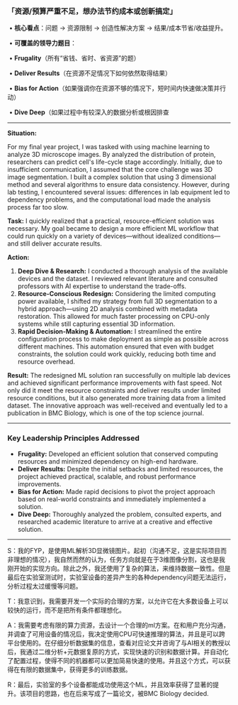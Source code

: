 ### 「资源/预算严重不足，想办法节约成本或创新搞定」

​	•	**核心看点**：问题 -> 资源限制 -> 创造性解决方案 -> 结果/成本节省/收益提升。

​	•	**可覆盖的领导力题目**：

​	•	**Frugality**（所有“省钱、省时、省资源”的题）

​	•	**Deliver Results**（在资源不足情况下如何依然取得结果）

​	•	**Bias for Action**（如果强调你在资源不够的情况下，短时间内快速做决策并行动）

​	•	**Dive Deep**（如果过程中有较深入的数据分析或根因排查

------

**Situation:**

For my final year project, I was tasked with using machine learning to analyze 3D microscope images. By analyzed the distribution of protein, researchers can predict cell's life-cycle stage accordingly. Initially, due to insufficient communication, I assumed that the core challenge was 3D image segmentation. I built a complex solution that using 3 dimensional method and several algorithms to ensure data consistency. However, during lab testing, I encountered several issues: differences in lab equipment led to dependency problems, and the computational load made the analysis process far too slow.

**Task:**
I quickly realized that a practical, resource-efficient solution was necessary. My goal became to design a more efficient ML workflow that could run quickly on a variety of devices—without idealized conditions—and still deliver accurate results.

**Action:**

1. **Deep Dive & Research:** I conducted a thorough analysis of the available devices and the dataset. I reviewed relevant literature and consulted professors with AI expertise to understand the trade-offs.
2. **Resource-Conscious Redesign:** Considering the limited computing power available, I shifted my strategy from full 3D segmentation to a hybrid approach—using 2D analysis combined with metadata restoration. This allowed for much faster processing on CPU-only systems while still capturing essential 3D information.
3. **Rapid Decision-Making & Automation:** I streamlined the entire configuration process to make deployment as simple as possible across different machines. This automation ensured that even with budget constraints, the solution could work quickly, reducing both time and resource overhead.

**Result:**
The redesigned ML solution ran successfully on multiple lab devices and achieved significant performance improvements with fast speed. Not only did it meet the resource constraints and deliver results under limited resource conditions, but it also generated more training data from a limited dataset. The innovative approach was well-received and eventually led to a publication in BMC Biology, which is one of the top science journal.

------

### Key Leadership Principles Addressed

- **Frugality:** Developed an efficient solution that conserved computing resources and minimized dependency on high-end hardware.
- **Deliver Results:** Despite the initial setbacks and limited resources, the project achieved practical, scalable, and robust performance improvements.
- **Bias for Action:** Made rapid decisions to pivot the project approach based on real-world constraints and immediately implemented a solution.
- **Dive Deep:** Thoroughly analyzed the problem, consulted experts, and researched academic literature to arrive at a creative and effective solution.

------

S：我的FYP，是使用ML解析3D显微镜图片。起初（沟通不足，这是实际项目而非理想的情况），我自然而然的认为，任务方向就是在于3维图像分割，这也是我刚开始的实现方向。除此之外，我还使用了复杂的算法，来维持数据一致性。但是最后在实验室测试时，实验室设备的差异产生的各种dependency问题无法运行，分析过程太过缓慢等问题。

T：我意识到，我需要开发一个实际的合理的方案，以允许它在大多数设备上可以较快的运行，而不是把所有条件都理想化。

A：我需要考虑有限的算力资源，去设计一个合理的ml方案。在和用户充分沟通，并调查了可用设备的情况后，我决定使用CPU可快速推理的算法，并且是可以跨平台使用的。在仔细分析数据集的信息，查看对应论文并咨询了与AI相关的教授以后，我通过二维分析+元数据复原的方式，实现快速的识别和数据计算。并自动化了配置过程，使得不同的机器都可以更加简易快速的使用。并且这个方式，可以获得在有限的数据集中，获得更多的训练数据。

R：最后，实验室的多个设备都能成功使用这个ML，并且效率获得了显著的提升。该项目的思路，也在后来写成了一篇论文，被BMC Biology decided.
